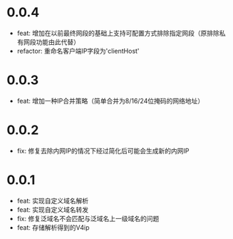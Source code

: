 # 0.0.4

- feat: 增加在以前最终网段的基础上支持可配置方式排除指定网段（原排除私有网段功能由此代替）
- refactor: 重命名客户端IP字段为'clientHost'

# 0.0.3

- feat: 增加一种IP合并策略（简单合并为8/16/24位掩码的网络地址）

# 0.0.2

- fix: 修复去除内网IP的情况下经过简化后可能会生成新的内网IP

# 0.0.1

- feat: 实现自定义域名解析
- feat: 实现自定义域名转发
- fix: 修复泛域名不会匹配与泛域名上一级域名的问题
- feat: 存储解析得到的V4ip
